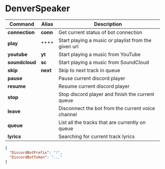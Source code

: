 # DenverSpeaker
  
| Command | Alias | Description |
| --- | --- | --- |
| **connection** | **conn** | Get current status of bot connection |
| **play** | **** | Start playing a music or playlist from the given url |
| **youtube** | **yt** | Start playing a music from YouTube |
| **soundcloud** | **sc** | Start playing a music from SoundCloud |
| **skip** | **next** | Skip to next track in queue |
| **pause** |  | Pause current discord player |
| **resume** |  | Resume current discord player |
| **stop** |  | Stop discord player and finish the current queue |
| **leave** |  | Disconnect the bot from the current voice channel |
| **queue** |  | List all the tracks that are currently on queue |
| **lyrics** |  | Searching for current track lyrics |
  
```json
{
  "DiscordBotPrefix": "!",
  "DiscordBotToken": "..."
}
```
